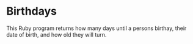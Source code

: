 # Birthdays

This Ruby program returns how many days until a persons birthay, their date of birth, and how old they will turn. 

 
